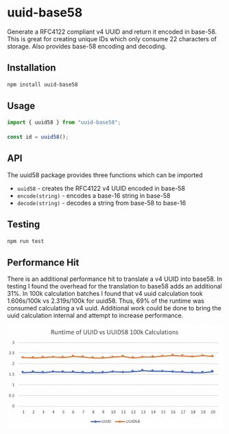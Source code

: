 # uuid-base58

Generate a RFC4122 compliant v4 UUID and return it encoded in base-58.  This is great for creating unique IDs which only consume 22 characters of storage.  Also provides base-58 encoding and decoding.

## Installation

```sh
npm install uuid-base58
```

## Usage

```typescript
import { uuid58 } from "uuid-base58";

const id = uuid58();
```

## API

The uuid58 package provides three functions which can be imported

+ `uuid58` - creates the RFC4122 v4 UUID encoded in base-58
+ `encode(string)` - encodes a base-16 string in base-58
+ `decode(string)` - decodes a string from base-58 to base-16

## Testing

```sh
npm run test
```

## Performance Hit

There is an additional performance hit to translate a v4 UUID into base58.  In testing I found the overhead for the translation to base58 adds an additional 31%.  In 100k calculation batches I found that v4 uuid calculation took 1.606s/100k vs 2.319s/100k for uuid58.  Thus, 69% of the runtime was consumed calculating a v4 uuid.  Additional work could be done to bring the uuid calculation internal and attempt to increase performance.

![performance graph](https://raw.githubusercontent.com/cbschuld/uuid-base58/master/__tests__/performance.png)